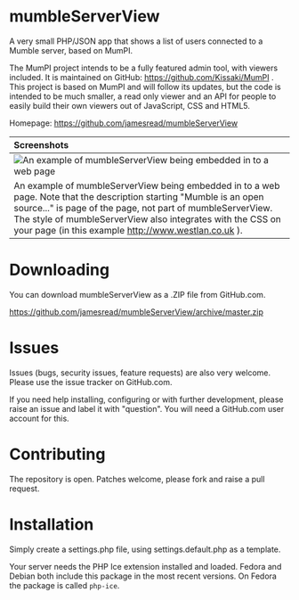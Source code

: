 mumbleServerView
================

A very small PHP/JSON app that shows a list of users connected to a Mumble server, based on MumPI.

The MumPI project intends to be a fully featured admin tool, with viewers included. It is maintained
on GitHub: https://github.com/Kissaki/MumPI . This project is based on MumPI and will follow its updates,
but the code is intended to be much smaller, a read only viewer and an API for people to easily build
their own viewers out of JavaScript, CSS and HTML5.

Homepage: https://github.com/jamesread/mumbleServerView

| Screenshots
|:------------
| ![An example of mumbleServerView being embedded in to a web page](https://github.com/jamesread/mumbleServerView/raw/master/resources/images/screenshot.png "mumbleServerView") 
| An example of mumbleServerView being embedded in to a web page. Note that the description starting "Mumble is an open source..." is page of the page, not part of mumbleServerView. The style of mumbleServerView also integrates with the CSS on your page (in this example http://www.westlan.co.uk ).

Downloading
===
You can download mumbleServerView as a .ZIP file from GitHub.com.

https://github.com/jamesread/mumbleServerView/archive/master.zip

Issues
===
Issues (bugs, security issues, feature requests) are also very welcome. Please
use the issue tracker on GitHub.com.

If you need help installing, configuring or with further development, please 
raise an issue and label it with "question". You will need a GitHub.com user 
account for this. 


Contributing
===
The repository is open. Patches welcome, please fork and raise a pull request.

Installation
===
Simply create a settings.php file, using settings.default.php as a template. 

Your server needs the PHP Ice extension installed and loaded. Fedora and Debian 
both include this package in the most recent versions. On Fedora the package is 
called `php-ice`. 
